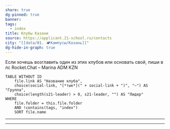 ```yaml
---
share: true
dg-pinned: true
banner: 
tags:
  - index
title: Клубы Казани
source: https://applicant.21-school.ru/contacts
city: "[[data/01. 🏕️Кампусы/Казань]]"
dg-hide-in-graph: true
---
```


Если хочешь возглавить один из этих клубов или основать свой, пиши в лс Rocket.Chat – Marina ADM KZN  

```dataview
TABLE WITHOUT ID
	file.link AS "Название клуба",
    choice(social-link, "[*тык*](" + social-link + ")", "—") AS "Группа",
    choice(length(s21-leader) > 0, s21-leader, "") AS "Лидер"
WHERE 
	file.folder = this.file.folder 
	AND !contains(tags, "index")
	SORT file.name
```

___
___